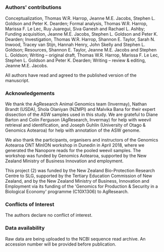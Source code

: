 ##

### Authors' contributions

<!--
Conceptualization, TWRH, JMEJ, SLG, PKD;
investigation, TWRH, ST, SNI, TvS, HH, JS, SLG;
analysis, TWRH, MFLL, RJ, SG, RLA;
resources, ST, JMEJ, SLG;
writing, TWRH, MFLL, JMEJ, SLG, PKD;
funding acquisition, JMEJ, SLG, PKD.
-->

Conceptualization, Thomas W.R. Harrop, Jeanne M.E. Jacobs, Stephen L. Goldson and Peter K. Dearden;
Formal analysis, Thomas W.R. Harrop, Marissa F. Le Lec, Ruy Juaregui, Siva Ganesh and Rachael L. Ashby;
Funding acquisition, Jeanne M.E. Jacobs, Stephen L. Goldson and Peter K. Dearden;
Investigation, Thomas W.R. Harrop, Shannon E. Taylor, Sarah N. Inwood, Tracey van Stijn, Hannah Henry, John Skelly and Stephen L. Goldson;
Resources, Shannon E. Taylor, Jeanne M.E. Jacobs and Stephen L. Goldson;
Writing – original draft, Thomas W.R. Harrop, Marissa F. Le Lec, Stephen L. Goldson and Peter K. Dearden;
Writing – review & editing, Jeanne M.E. Jacobs.

All authors have read and agreed to the published version of the manuscript.

### Acknowledgements

We thank the AgResearch Animal Genomics team (Invermay), Nathan Brandt (USDA), Shola Olaniyan (NZMPI) and Malvika Bana for their expert dissection of the ASW samples used in this study.
We are grateful to Diane Barton and Colin Ferguson (AgResearch, Invermay) for help with weevil retrieval and identification, and Joseph Guhlin (University of Otago & Genomics Aotearoa) for help with annotation of the ASW genome.

We also thank the participants, organisers and instructors of the Genomics Aotearoa ONT MinION workshop in Dunedin in April 2018, where we generated the Nanopore reads for the pooled weevil samples.
The workshop was funded by Genomics Aotearoa, supported by the New Zealand Ministry of Business Innovation and employment.

This project (2) was funded by the New Zealand Bio-Protection Research Centre to SLG, supported by the Tertiary Education Commission of New Zealand, and by the New Zealand Ministry of Business, Innovation and Employment via its funding of the 'Genomics for Production & Security in a Biological Economy' programme (C10X1306) to AgResearch.

### Conflicts of Interest

The authors declare no conflict of interest.

### Data availability

Raw data are being uploaded to the NCBI sequence read archive.
An accession number will be provided before publication.
